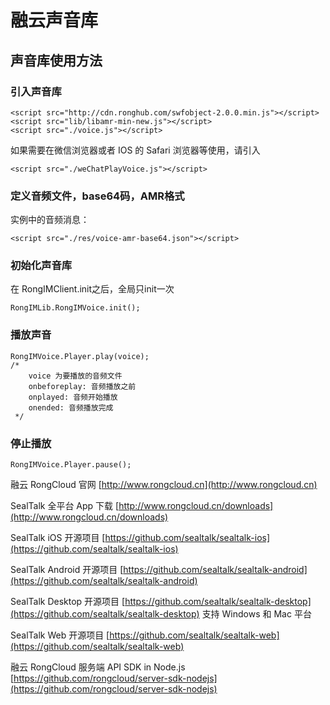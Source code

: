 # 融云声音库

## 声音库使用方法

### 引入声音库

```
<script src="http://cdn.ronghub.com/swfobject-2.0.0.min.js"></script>
<script src="lib/libamr-min-new.js"></script>
<script src="./voice.js"></script>
```

如果需要在微信浏览器或者 IOS 的 Safari 浏览器等使用，请引入

```
<script src="./weChatPlayVoice.js"></script>
```

### 定义音频文件，base64码，AMR格式
实例中的音频消息：

```
<script src="./res/voice-amr-base64.json"></script>
```

### 初始化声音库
在 RongIMClient.init之后，全局只init一次

```
RongIMLib.RongIMVoice.init();
```

### 播放声音

```
RongIMVoice.Player.play(voice);
/* 
	voice 为要播放的音频文件
 	onbeforeplay: 音频播放之前
 	onplayed: 音频开始播放
 	onended: 音频播放完成
 */
```

### 停止播放

```
RongIMVoice.Player.pause();
```




融云 RongCloud 官网
[http://www.rongcloud.cn](http://www.rongcloud.cn)

SealTalk 全平台 App 下载
[http://www.rongcloud.cn/downloads](http://www.rongcloud.cn/downloads)

SealTalk iOS 开源项目
[https://github.com/sealtalk/sealtalk-ios](https://github.com/sealtalk/sealtalk-ios)

SealTalk Android 开源项目
[https://github.com/sealtalk/sealtalk-android](https://github.com/sealtalk/sealtalk-android)

SealTalk Desktop 开源项目
[https://github.com/sealtalk/sealtalk-desktop](https://github.com/sealtalk/sealtalk-desktop) 支持 Windows 和 Mac 平台

SealTalk Web 开源项目
[https://github.com/sealtalk/sealtalk-web](https://github.com/sealtalk/sealtalk-web)

融云 RongCloud 服务端 API SDK in Node.js [https://github.com/rongcloud/server-sdk-nodejs](https://github.com/rongcloud/server-sdk-nodejs)
